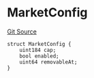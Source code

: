 # MarketConfig
[Git Source](https://github.com/Level-Money/contracts/blob/6210538f7de83f92b07f38679d7d19520c984a03/src/v2/interfaces/morpho/PendingLib.sol)


```solidity
struct MarketConfig {
    uint184 cap;
    bool enabled;
    uint64 removableAt;
}
```

